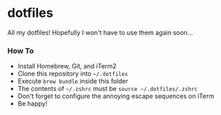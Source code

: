# dotfiles

All my dotfiles! Hopefully I won't have to use them again soon...

### How To
* Install Homebrew, Git, and iTerm2
* Clone this repository into `~/.dotfiles`
* Execute `brew bundle` inside this folder
* The contents of `~/.zshrc` must be `source ~/.dotfiles/.zshrc`
* Don't forget to configure the annoying escape sequences on iTerm
* Be happy!
